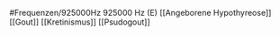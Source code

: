 #Frequenzen/925000Hz
925000 Hz (E)
[[Angeborene Hypothyreose]]
[[Gout]]
[[Kretinismus]]
[[Psudogout]]